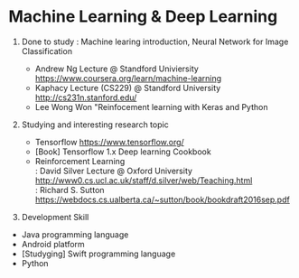 # Machine Learning & Deep Learning

1. Done to study : Machine learing introduction, Neural Network for Image Classification
   - Andrew Ng Lecture @ Standford Univiersity https://www.coursera.org/learn/machine-learning
   - Kaphacy Lecture (CS229) @ Standford University http://cs231n.stanford.edu/
   - Lee Wong Won  "Reinfocement learning with Keras and Python
   
2. Studying and interesting research topic
   - Tensorflow https://www.tensorflow.org/
   - [Book] Tensorflow 1.x Deep learning Cookbook
   - Reinforcement Learning   
     : David Silver Lecture @ Oxford University  http://www0.cs.ucl.ac.uk/staff/d.silver/web/Teaching.html     
     : Richard S. Sutton  https://webdocs.cs.ualberta.ca/~sutton/book/bookdraft2016sep.pdf
 
 
 3. Development Skill
   - Java programming language
   - Android platform 
   - [Studyging] Swift programming language
   - Python
